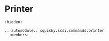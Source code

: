 # Printer

```{toctree}
:hidden:
```

```{eval-rst}
.. automodule:: squishy.scsi.commands.printer
  :members:

```

